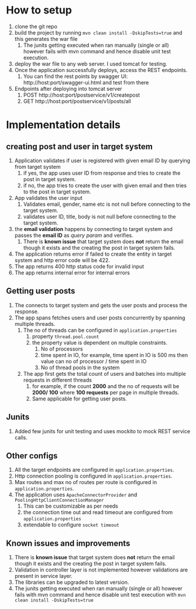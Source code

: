 # How to setup
1. clone the git repo
2. build the project by running `mvn clean install -DskipTests=true` and this generates the war file
   1. The junits getting executed when ran manually (single or all) however fails with mvn command and hence disable unit test execution.
3. deploy the war file to any web server. I used tomcat for testing.
4. Once the application successfully deploys, access the REST endpoints.
   1. You can find the rest points by swagger UI: http://host:port/swagger-ui.html and test from there
5. Endpoints after deploying into tomcat server
   1. POST http://host:port/postservice/v1/createpost
   2. GET http://host:port/postservice/v1/posts/all

# Implementation details
## creating post and user in target system
1. Application validates if user is registered with given email ID by querying from target system
   1. if yes, the app uses user ID from response and tries to create the post in target system.
   2. if no, the app tries to create the user with given email and then tries to the post in target system.
2. App validates the user input
   1. Validates email, gender, name etc is not null before connecting to the target system.
   2. validates user ID, title, body is not null before connecting to the target system.
3. the **email validation** happens by connecting to target system and passes the **email ID** as *query param* and verifies.
   1. There is **known issue** that target system does **not** return the email though it exists and the creating the post in target system fails.
4. The application returns error if failed to create the entity in target system and http error code will be 422.
5. The app returns 400 http status code for invalid input
6. The app returns internal error for internal errors


## Getting user posts
1. The connects to target system and gets the user posts and process the response.
2. The app spans fetches users and user posts concurrently by spanning multiple threads.
   1. The no of threads can be configured in `application.properties`
      1. property `thread.pool.count`
      2. the property value is dependent on multiple constraints. 
         1. No of processors
         2. time spent in IO, for example, time spent in IO is 500 ms then value can no of processor / time spent in IO
         3. No of thread pools in the system
   2. The app first gets the total count of users and batches into multiple requests in different threads
      1. for example, if the count **2000** and the no of requests will be **2000/ 100** where **100 requests** per page in multiple threads.
      2. Same applicable for getting user posts.

## Junits
1. Added few junits for unit testing and uses mockito to mock REST service calls.

## Other configs
1. All the target endpoints are configured in `application.properties`.
2. Http connection pooling is configured in `application.properties`.
3. Max routes and max no of routes per route is configured in `application.properties`.
4. The application uses `ApacheConnectorProvider` and `PoolingHttpClientConnectionManager`
   1. This can be customizable as per needs
   2. the connection time out and read timeout are configured from `application.properties`
   3. extendable to configure `socket timeout`
## Known issues and improvements
1. There is **known issue** that target system does **not** return the email though it exists and the creating the post in target system fails.
2. Validation in controller layer is not implemented however validations are present in service layer.
3. The libraries can be upgraded to latest version. 
4. The junits getting executed when ran manually (single or all) however fails with mvn command and hence disable unit test execution with `mvn clean install -DskipTests=true`